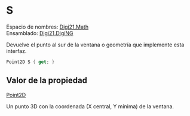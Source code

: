 # S

Espacio de nombres: [Digi21.Math](../../)  
Ensamblado: [Digi21.DigiNG](../../../)

Devuelve el punto al sur de la ventana o geometría que implemente esta interfaz.

```csharp
Point2D S { get; }
```

## Valor de la propiedad

[Point2D](https://github.com/digi21/docs/tree/bc01fbb8f283bc40e48776a9f72a3e40db73b2a0/digi3d-net/programacion/.net/referencia/digi21.diging/digi21.math/Point2D.md)

Un punto 3D con la coordenada \(X central, Y mínima\) de la ventana.

